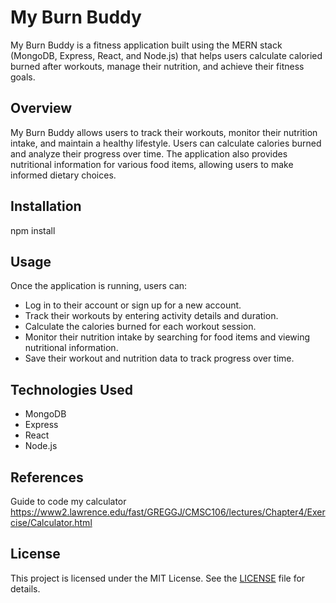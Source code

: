 # My Burn Buddy

My Burn Buddy is a fitness application built using the MERN stack (MongoDB, Express, React, and Node.js) that helps users calculate caloried burned after workouts, manage their nutrition, and achieve their fitness goals.

## Overview

My Burn Buddy allows users to track their workouts, monitor their nutrition intake, and maintain a healthy lifestyle. Users can calculate calories burned and analyze their progress over time. The application also provides nutritional information for various food items, allowing users to make informed dietary choices.

## Installation

npm install

## Usage

Once the application is running, users can:

- Log in to their account or sign up for a new account.
- Track their workouts by entering activity details and duration.
- Calculate the calories burned for each workout session.
- Monitor their nutrition intake by searching for food items and viewing nutritional information.
- Save their workout and nutrition data to track progress over time.

## Technologies Used

- MongoDB
- Express
- React
- Node.js

## References
Guide to code my calculator
https://www2.lawrence.edu/fast/GREGGJ/CMSC106/lectures/Chapter4/Exercise/Calculator.html

## License

This project is licensed under the MIT License. See the [LICENSE](LICENSE) file for details.



